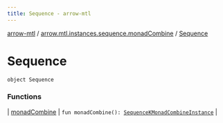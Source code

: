 ```yaml
---
title: Sequence - arrow-mtl
---
```


[arrow-mtl](../../index.html) / [arrow.mtl.instances.sequence.monadCombine](../index.html) / [Sequence](./index.html)

# Sequence

`object Sequence`

### Functions

| [monadCombine](monad-combine.html) | `fun monadCombine(): `[`SequenceKMonadCombineInstance`](../../arrow.mtl.instances/-sequence-k-monad-combine-instance/index.html) |

